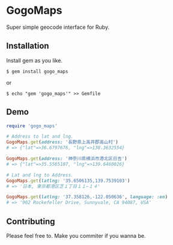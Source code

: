 # GogoMaps

Super simple geocode interface for Ruby.

## Installation

Install gem as you like. 

    $ gem install gogo_maps

or

    $ echo "gem 'gogo_maps'" >> Gemfile

## Demo
```ruby
require 'gogo_maps'

# Address to lat and lng.
GogoMaps.get(address: '長野県上高井郡高山村')
# => {"lat"=>36.6797676, "lng"=>138.3632554}

GogoMaps.get(address: '神奈川県横浜市港北区日吉')
# => {"lat"=>35.5565107, "lng"=>139.6460026}

# Lat and lng to Address.
GogoMaps.get(latlng: '35.6506135,139.7539103')
# => '日本, 東京都港区芝１丁目１１−１４'

GogoMaps.get(latlng: '37.358126,-122.050636', language: :en)
# => '902 Rockefeller Drive, Sunnyvale, CA 94087, USA'
```

## Contributing
Please feel free to.
Make you commiter if you wanna be.
